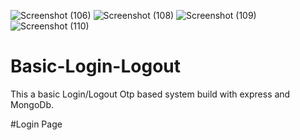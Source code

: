 ![Screenshot (106)](https://user-images.githubusercontent.com/58553401/114836910-c18eb880-9df0-11eb-90d7-1b2b019f8e40.png)
![Screenshot (108)](https://user-images.githubusercontent.com/58553401/114836935-c81d3000-9df0-11eb-8590-5c4e78de2f60.png)
![Screenshot (109)](https://user-images.githubusercontent.com/58553401/114836942-cb182080-9df0-11eb-8c98-57066cade1fd.png)
![Screenshot (110)](https://user-images.githubusercontent.com/58553401/114836949-cc494d80-9df0-11eb-9d61-19b7eafb5b6c.png)
# Basic-Login-Logout
This a basic Login/Logout Otp based system build with express and MongoDb.

#Login Page
